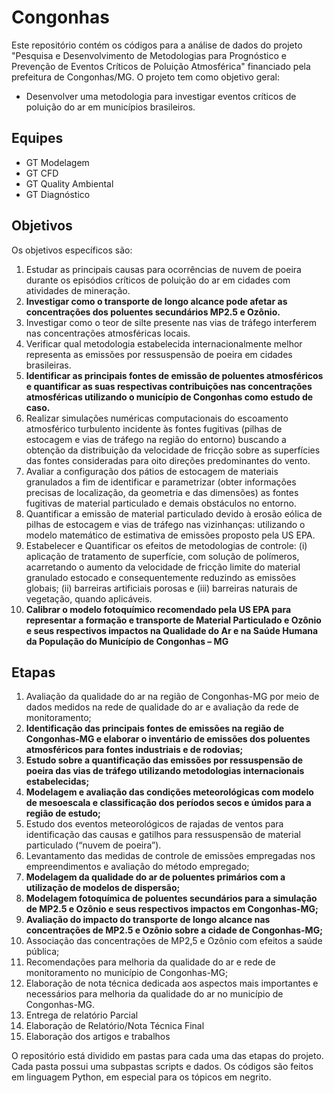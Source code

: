 # Congonhas
Este repositório contém os códigos para a análise de dados do projeto "Pesquisa e Desenvolvimento de Metodologias para Prognóstico e 
Prevenção de Eventos Críticos de Poluição Atmosférica" financiado pela prefeitura de Congonhas/MG. 
O projeto tem como objetivo geral: 
- Desenvolver uma metodologia para investigar eventos críticos de poluição do ar em municípios 
brasileiros.

## Equipes
* GT Modelagem
* GT CFD
* GT Quality Ambiental
* GT Diagnóstico

## Objetivos
Os objetivos específicos são: 
1) Estudar as principais causas para ocorrências de nuvem de poeira durante os episódios
críticos de poluição do ar em cidades com atividades de mineração.
2) **Investigar como o transporte de longo alcance pode afetar as concentrações dos 
poluentes secundários MP2.5 e Ozônio.**
3) Investigar como o teor de silte presente nas vias de tráfego interferem nas concentrações 
atmosféricas locais.
4) Verificar qual metodologia estabelecida internacionalmente melhor representa as 
emissões por ressuspensão de poeira em cidades brasileiras.
5) **Identificar as principais fontes de emissão de poluentes atmosféricos e quantificar as 
suas respectivas contribuições nas concentrações atmosféricas utilizando o município 
de Congonhas como estudo de caso.**
6) Realizar simulações numéricas computacionais do escoamento atmosférico turbulento 
incidente às fontes fugitivas (pilhas de estocagem e vias de tráfego na região do entorno) 
buscando a obtenção da distribuição da velocidade de fricção sobre as superfícies das 
fontes consideradas para oito direções predominantes do vento.
7) Avaliar a configuração dos pátios de estocagem de materiais granulados a fim de 
identificar e parametrizar (obter informações precisas de localização, da geometria e das 
dimensões) as fontes fugitivas de material particulado e demais obstáculos no entorno.
8) Quantificar a emissão de material particulado devido à erosão eólica de pilhas de 
estocagem e vias de tráfego nas vizinhanças: utilizando o modelo matemático de 
estimativa de emissões proposto pela US EPA.
9) Estabelecer e Quantificar os efeitos de metodologias de controle: (i) aplicação de 
tratamento de superfície, com solução de polímeros, acarretando o aumento da 
velocidade de fricção limite do material granulado estocado e consequentemente 
reduzindo as emissões globais; (ii) barreiras artificiais porosas e (iii) barreiras naturais 
de vegetação, quando aplicáveis.
10) **Calibrar o modelo fotoquímico recomendado pela US EPA para representar a formação 
e transporte de Material Particulado e Ozônio e seus respectivos impactos na Qualidade 
do Ar e na Saúde Humana da População do Município de Congonhas – MG**

## Etapas
1) Avaliação da qualidade do ar na região de Congonhas-MG por meio de dados medidos na rede de 
qualidade do ar e avaliação da rede de monitoramento;
2) **Identificação das principais fontes de emissões na região de Congonhas-MG e elaborar o inventário de 
emissões dos poluentes atmosféricos para fontes industriais e de rodovias;**
3) **Estudo sobre a quantificação das emissões por ressuspensão de poeira das vias de tráfego utilizando 
metodologias internacionais estabelecidas;**
4) **Modelagem e avaliação das condições meteorológicas com modelo de mesoescala e classificação dos 
períodos secos e úmidos para a região de estudo;**
5) Estudo dos eventos meteorológicos de rajadas de ventos para identificação das causas e gatilhos para 
ressuspensão de material particulado (“nuvem de poeira”). 
6) Levantamento das medidas de controle de emissões empregadas nos empreendimentos e avaliação do 
método empregado;
7) **Modelagem da qualidade do ar de poluentes primários com a utilização de modelos de dispersão;**
8) **Modelagem fotoquímica de poluentes secundários para a simulação de MP2.5 e Ozônio e seus respectivos impactos em Congonhas-MG;**
9) **Avaliação do impacto do transporte de longo alcance nas concentrações de MP2.5 e Ozônio sobre a cidade de Congonhas-MG;**
10) Associação das concentrações de MP2,5 e Ozônio com efeitos a saúde pública;
11) Recomendações para melhoria da qualidade do ar e rede de monitoramento no município de 
Congonhas-MG;
12) Elaboração de nota técnica dedicada aos aspectos mais importantes e necessários para melhoria da 
qualidade do ar no município de Congonhas-MG.
13) Entrega de relatório Parcial
14) Elaboração de Relatório/Nota Técnica Final
15) Elaboração dos artigos e trabalhos

O repositório está dividido em pastas para cada uma das etapas do projeto. Cada pasta possui uma subpastas scripts e dados. Os códigos são feitos em linguagem Python, em especial para os tópicos em negrito. 
